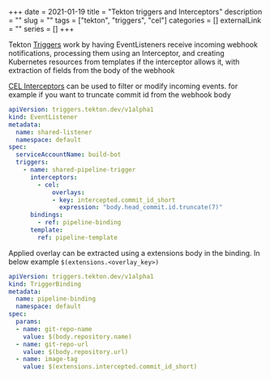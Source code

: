 +++ 
date = 2021-01-19
title = "Tekton triggers and Interceptors"
description = ""
slug = "" 
tags = ["tekton", "triggers", "cel"]
categories = []
externalLink = ""
series = []
+++

Tekton [Triggers](https://tekton.dev/docs/triggers/) work by having EventListeners receive incoming webhook notifications, processing them using an Interceptor, and creating Kubernetes resources from templates if the interceptor allows it, with extraction of fields from the body of the webhook

[CEL Interceptors](https://tekton.dev/docs/triggers/eventlisteners/#cel-interceptors) can be used to filter or modify incoming events. for example if you want to truncate commit id from the webhook body

```yaml
apiVersion: triggers.tekton.dev/v1alpha1
kind: EventListener
metadata:
  name: shared-listener
  namespace: default
spec:
  serviceAccountName: build-bot
  triggers:
    - name: shared-pipeline-trigger
      interceptors:
        - cel:
            overlays:
            - key: intercepted.commit_id_short
              expression: "body.head_commit.id.truncate(7)"
      bindings:
        - ref: pipeline-binding
      template:
        ref: pipeline-template
```

Applied overlay can be extracted using a extensions body in the binding. In below example `$(extensions.<overlay_key>)`

```yaml
apiVersion: triggers.tekton.dev/v1alpha1
kind: TriggerBinding
metadata:
  name: pipeline-binding
  namespace: default
spec:
  params:
  - name: git-repo-name
    value: $(body.repository.name)
  - name: git-repo-url
    value: $(body.repository.url)
  - name: image-tag
    value: $(extensions.intercepted.commit_id_short)
```
